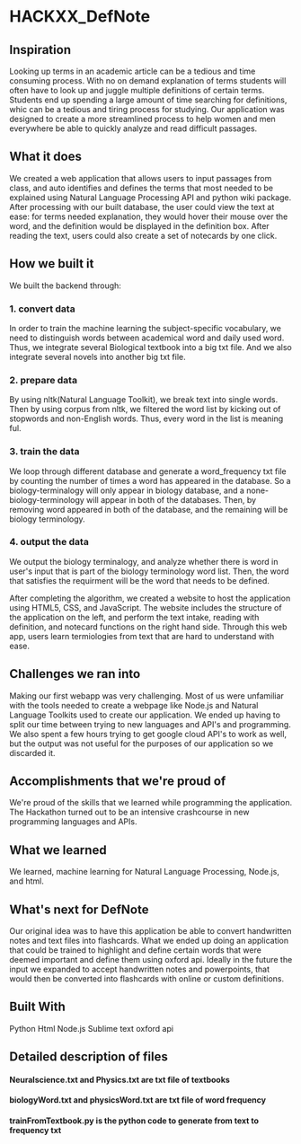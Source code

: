 # HACKXX_DefNote


## Inspiration

Looking up terms in an academic article can be a tedious and time consuming process. With no on demand explanation of terms students will often have to look up and juggle multiple definitions of certain terms. Students end up spending a large amount of time searching for definitions, whic can be a tedious and tiring process for studying. Our application was designed to create a more streamlined process to help women and men everywhere be able to quickly analyze and read difficult passages.

## What it does
We created a web application that allows users to input passages from class, and auto identifies and defines the terms that most needed to be explained using Natural Language Processing API and python wiki package. After processing with our built database, the user could view the text at ease: for terms needed explanation, they would hover their mouse over the word, and the definition would be displayed in the definition box. After reading the text, users could also create a set of notecards by one click. 

## How we built it
We built the backend through:
### 1. convert data
In order to train the machine learning the subject-specific vocabulary, we need to distinguish words between academical word and daily used word. Thus, we integrate several Biological textbook into a big txt file. And we also integrate several novels into another big txt file.
### 2. prepare data
By using nltk(Natural Language Toolkit), we break text into single words. Then by using corpus from nltk, we filtered the word list by kicking out of stopwords and non-English words. Thus, every word in the list is meaning ful.
### 3. train the data
We loop through different database and generate a word_frequency txt file by counting the number of times a word has appeared in the database. So a biology-terminalogy will only appear in biology database, and a none-biology-terminology will appear in both of the databases. Then, by removing word appeared in both of the database, and the remaining will be biology terminology.
### 4. output the data
We output the biology terminalogy, and analyze whether there is word in user's input that is part of the biology terminology word list. Then, the word that satisfies the requirment will be the word that needs to be defined.

After completing the algorithm, we created a website to host the application using HTML5, CSS, and JavaScript. The website includes the structure of the application on the left, and perform the text intake, reading with definition, and notecard functions on the right hand side. Through this web app, users learn termiologies from text that are hard to understand with ease. 

## Challenges we ran into
Making our first webapp was very challenging. Most of us were unfamiliar with the tools needed to create a webpage like Node.js and Natural Language Toolkits used to create our application. We ended up having to split our time between trying to new languages and API's and programming. We also spent a few hours trying to get google cloud API's to work as well, but the output was not useful for the purposes of our application so we discarded it.

## Accomplishments that we're proud of 
We're proud of the skills that we learned while programming the application. The Hackathon turned out to be an intensive crashcourse in new programming languages and APIs. 

## What we learned
We learned, machine learning for Natural Language Processing, Node.js, and html. 
## What's next for DefNote
Our original idea was to have this application be able to convert handwritten notes and text files into flashcards. What we ended up doing an application that could be trained to highlight and define certain words that were deemed important and define them using oxford api. Ideally in the future the input we expanded to accept handwritten notes and powerpoints, that would then be converted into flashcards with online or custom definitions. 

## Built With
Python
Html
Node.js
Sublime text
oxford api

## Detailed description of files
#### Neuralscience.txt and Physics.txt are txt file of textbooks
#### biologyWord.txt and physicsWord.txt are txt file of word frequency
#### trainFromTextbook.py is the python code to generate from text to frequency txt

